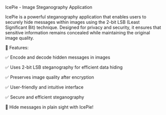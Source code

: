 IcePie - Image Steganography Application


IcePie is a powerful steganography application that enables users to securely hide messages within images using the 2-bit LSB (Least Significant Bit) technique. Designed for privacy and security, it ensures that sensitive information remains concealed while maintaining the original image quality.



🔹 Features:


✅ Encode and decode hidden messages in images


✅ Uses 2-bit LSB steganography for efficient data hiding


✅ Preserves image quality after encryption


✅ User-friendly and intuitive interface


✅ Secure and efficient steganography



🚀 Hide messages in plain sight with IcePie!
